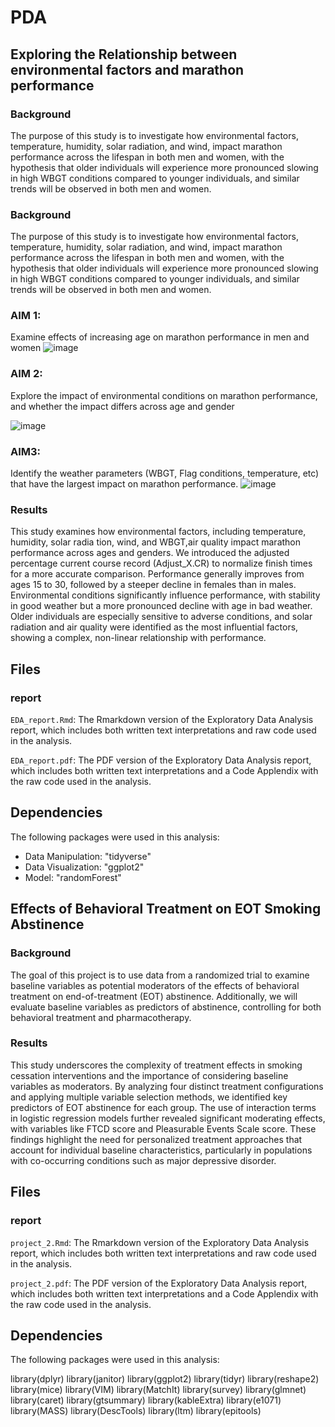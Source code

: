 # PDA

## Exploring the Relationship between environmental factors and marathon performance

### Background
The purpose of this study is to investigate how environmental factors, temperature, humidity,
 solar radiation, and wind, impact marathon performance across the lifespan in both men and
 women, with the hypothesis that older individuals will experience more pronounced slowing in
 high WBGT conditions compared to younger individuals, and similar trends will be observed
 in both men and women.

 ### Background
The purpose of this study is to investigate how environmental factors, temperature, humidity,
 solar radiation, and wind, impact marathon performance across the lifespan in both men and
 women, with the hypothesis that older individuals will experience more pronounced slowing in
 high WBGT conditions compared to younger individuals, and similar trends will be observed
 in both men and women.

 ### AIM 1:
 Examine effects of increasing age on marathon performance in men and women
 ![image](https://github.com/user-attachments/assets/536788f6-d8b8-451c-b577-ec6c672de613)

 ### AIM 2:
 Explore the impact of environmental conditions on marathon performance, and whether
 the impact differs across age and gender

 ![image](https://github.com/user-attachments/assets/60a782fa-e8b7-402e-ad7c-b74b5d78573c)

### AIM3:
 Identify the weather parameters (WBGT, Flag conditions, temperature, etc) that have
 the largest impact on marathon performance.
 ![image](https://github.com/user-attachments/assets/afa93c46-8e4e-4cfe-a218-daf450f30e7f)




### Results
 This study examines how environmental factors, including temperature, humidity, solar radia
tion, wind, and WBGT,air quality impact marathon performance across ages and genders. We
 introduced the adjusted percentage current course record (Adjust_X.CR) to normalize finish
 times for a more accurate comparison. Performance generally improves from ages 15 to 30,
 followed by a steeper decline in females than in males. Environmental conditions significantly
 influence performance, with stability in good weather but a more pronounced decline with
 age in bad weather. Older individuals are especially sensitive to adverse conditions, and solar
 radiation and air quality were identified as the most influential factors, showing a complex,
 non-linear relationship with performance.


## Files

### report
`EDA_report.Rmd`: The Rmarkdown version of the Exploratory Data Analysis report, which includes both written text interpretations and raw code used in the analysis. 

`EDA_report.pdf`: The PDF version of the Exploratory Data Analysis report, which includes both written text interpretations and a Code Applendix with the raw code used in the analysis. 


## Dependencies

The following packages were used in this analysis: 

 - Data Manipulation: "tidyverse"
 - Data Visualization: "ggplot2"
 - Model: "randomForest"


## Effects of Behavioral Treatment on EOT Smoking Abstinence

### Background
The goal of this project is to use data from a randomized trial to examine baseline variables as potential moderators of the effects of behavioral treatment on end-of-treatment (EOT) abstinence. Additionally, we will evaluate baseline variables as predictors of abstinence, controlling for both behavioral treatment and pharmacotherapy.

### Results
This study underscores the complexity of treatment effects in smoking cessation interventions and the importance of considering baseline variables as moderators. By analyzing four distinct treatment configurations and applying multiple variable selection methods, we identified key predictors of EOT abstinence for each group. The use of interaction terms in logistic regression models further revealed significant moderating effects, with variables like FTCD score and Pleasurable Events Scale score. These findings highlight the need for personalized treatment approaches that account for individual baseline characteristics, particularly in populations with co-occurring conditions such as major depressive disorder.

## Files

### report
`project_2.Rmd`: The Rmarkdown version of the Exploratory Data Analysis report, which includes both written text interpretations and raw code used in the analysis. 

`project_2.pdf`: The PDF version of the Exploratory Data Analysis report, which includes both written text interpretations and a Code Applendix with the raw code used in the analysis. 


## Dependencies

The following packages were used in this analysis: 

library(dplyr)
library(janitor)
library(ggplot2)
library(tidyr)
library(reshape2)
library(mice)
library(VIM)
library(MatchIt)
library(survey)
library(glmnet)
library(caret)
library(gtsummary)
library(kableExtra)
library(e1071)
library(MASS)
library(DescTools) 
library(ltm)
library(epitools)
